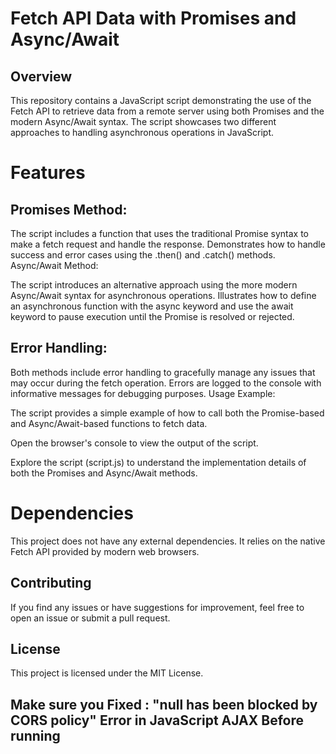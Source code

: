 # Fetch API Data with Promises and Async/Await
## Overview
This repository contains a JavaScript script demonstrating the use of the Fetch API to retrieve data from a remote server using both Promises and the modern Async/Await syntax. The script showcases two different approaches to handling asynchronous operations in JavaScript.

# Features
## Promises Method:

The script includes a function that uses the traditional Promise syntax to make a fetch request and handle the response.
Demonstrates how to handle success and error cases using the .then() and .catch() methods.
Async/Await Method:

The script introduces an alternative approach using the more modern Async/Await syntax for asynchronous operations.
Illustrates how to define an asynchronous function with the async keyword and use the await keyword to pause execution until the Promise is resolved or rejected.

## Error Handling:

Both methods include error handling to gracefully manage any issues that may occur during the fetch operation.
Errors are logged to the console with informative messages for debugging purposes.
Usage Example:

The script provides a simple example of how to call both the Promise-based and Async/Await-based functions to fetch data.

Open the browser's console to view the output of the script.

Explore the script (script.js) to understand the implementation details of both the Promises and Async/Await methods.

# Dependencies
This project does not have any external dependencies. It relies on the native Fetch API provided by modern web browsers.

## Contributing
If you find any issues or have suggestions for improvement, feel free to open an issue or submit a pull request.

## License
This project is licensed under the MIT License.

##  Make sure you Fixed : "null has been blocked by CORS policy" Error in JavaScript AJAX Before running
